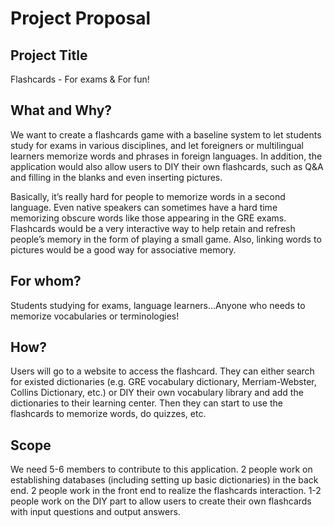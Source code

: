 # Project Proposal

## Project Title
Flashcards - For exams & For fun!

## What and Why?

We want to create a flashcards game with a baseline system to let students study for exams in various disciplines, and let foreigners or multilingual learners memorize words and phrases in foreign languages. In addition, the application would also allow users to DIY their own flashcards, such as Q&A and filling in the blanks and even inserting pictures.

Basically, it’s really hard for people to memorize words in a second language. Even native speakers can sometimes have a hard time memorizing obscure words like those appearing in the GRE exams. Flashcards would be a very interactive way to help retain and refresh people’s memory in the form of playing a small game. Also, linking words to pictures would be a good way for associative memory.

## For whom?
Students studying for exams, language learners…Anyone who needs to memorize vocabularies or terminologies!

## How?
Users will go to a website to access the flashcard. They can either search for existed dictionaries (e.g. GRE vocabulary dictionary, Merriam-Webster, Collins Dictionary, etc.) or DIY their own vocabulary library and add the dictionaries to their learning center. Then they can start to use the flashcards to memorize words, do quizzes, etc.

## Scope
We need 5-6 members to contribute to this application.
2 people work on establishing databases (including setting up basic dictionaries) in the back end.
2 people work in the front end to realize the flashcards interaction.
1-2 people work on the DIY part to allow users to create their own flashcards with input questions and output answers.
